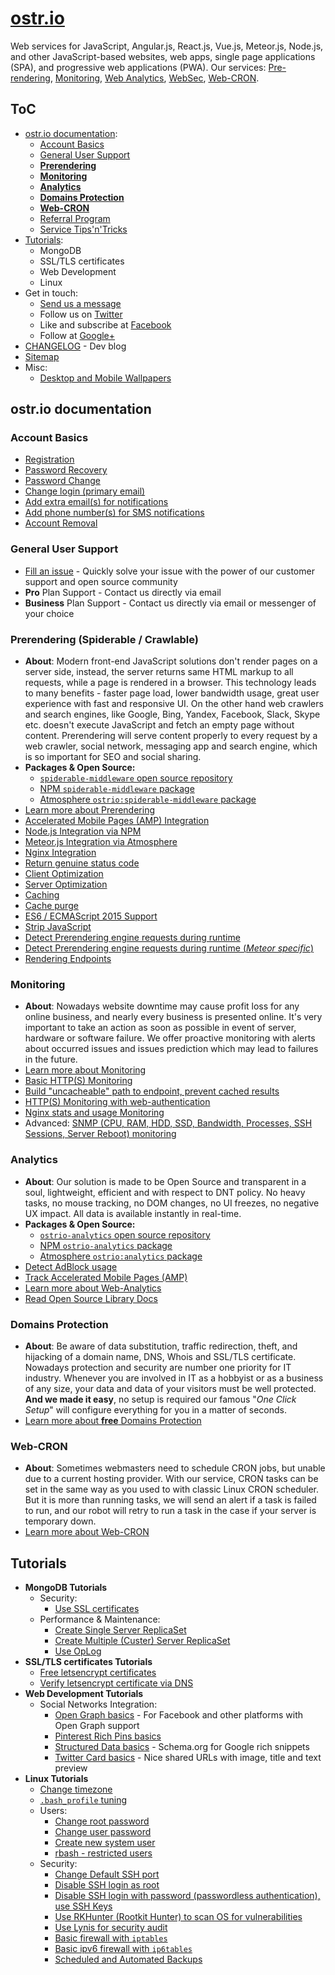 # [ostr.io](https://ostr.io)

Web services for JavaScript, Angular.js, React.js, Vue.js, Meteor.js, Node.js, and other JavaScript-based websites, web apps, single page applications (SPA), and progressive web applications (PWA). Our services: [Pre-rendering](https://ostr.io/info/prerendering), [Monitoring](https://ostr.io/info/monitoring), [Web Analytics](https://ostr.io/info/web-analytics), [WebSec](https://ostr.io/info/domain-names-protection), [Web-CRON](https://ostr.io/info/web-cron).

## ToC

- [ostr.io documentation](https://github.com/VeliovGroup/ostrio#ostrio-documentation):
  - [Account Basics](https://github.com/VeliovGroup/ostrio#account-basics)
  - [General User Support](https://github.com/VeliovGroup/ostrio#general-user-support)
  - [__Prerendering__](https://github.com/VeliovGroup/ostrio#prerendering-spiderable--crawlable)
  - [__Monitoring__](https://github.com/VeliovGroup/ostrio#monitoring)
  - [__Analytics__](https://github.com/VeliovGroup/ostrio#analytics)
  - [__Domains Protection__](https://github.com/VeliovGroup/ostrio#domains-protection)
  - [__Web-CRON__](https://github.com/VeliovGroup/ostrio#web-cron)
  - [Referral Program](https://github.com/VeliovGroup/ostrio/blob/master/docs/account/referral-program.md)
  - [Service Tips'n'Tricks](https://github.com/VeliovGroup/ostrio/blob/master/docs/account/tips-and-tricks.md)
- [Tutorials](https://github.com/VeliovGroup/ostrio#tutorials):
  - MongoDB
  - SSL/TLS certificates
  - Web Development
  - Linux
- Get in touch:
  - <a href="mailto:info@ostr.io" target="_parent">Send us a message</a>
  - Follow us on [Twitter](https://twitter.com/ostrio_service)
  - Like and subscribe at [Facebook](https://www.facebook.com/ostrio.service)
  - Follow at [Google+](https://plus.google.com/+OstrIo)
- [CHANGELOG](https://github.com/VeliovGroup/ostrio/blob/master/HISTORY.md) - Dev blog
- [Sitemap](https://github.com/VeliovGroup/ostrio/blob/master/SITEMAP.md)
- Misc:
  - [Desktop and Mobile Wallpapers](https://github.com/VeliovGroup/ostrio/tree/master/wallpapers)

## ostr.io documentation

### Account Basics

- [Registration](https://github.com/VeliovGroup/ostrio/blob/master/docs/account/sign-up.md)
- [Password Recovery](https://github.com/VeliovGroup/ostrio/blob/master/docs/account/password-recovery.md)
- [Password Change](https://github.com/VeliovGroup/ostrio/blob/master/docs/account/password-change.md)
- [Change login (primary email)](https://github.com/VeliovGroup/ostrio/blob/master/docs/account/change-primary-email.md)
- [Add extra email(s) for notifications](https://github.com/VeliovGroup/ostrio/blob/master/docs/account/add-notification-email.md)
- [Add phone number(s) for SMS notifications](https://github.com/VeliovGroup/ostrio/blob/master/docs/account/add-notification-phone-number.md)
- [Account Removal](https://github.com/VeliovGroup/ostrio/blob/master/docs/account/account-removal.md)

### General User Support

- [Fill an issue](https://github.com/VeliovGroup/ostrio/issues) - Quickly solve your issue with the power of our customer support and open source community
- __Pro__ Plan Support - Contact us directly via email
- __Business__ Plan Support - Contact us directly via email or messenger of your choice

<!-- ### Resources Management
 - Server: [Add and verify by IP]()
 - Server: [Add and verify by domain name]()
 - Domain: [Whois integrity monitoring]()
 - Domain: [DNS records integrity monitoring]()
 - Website: [SSL certificate integrity monitoring]() -->

### Prerendering (Spiderable / Crawlable)

- __About__: Modern front-end JavaScript solutions don't render pages on a server side, instead, the server returns same HTML markup to all requests, while a page is rendered in a browser. This technology leads to many benefits - faster page load, lower bandwidth usage, great user experience with fast and responsive UI. On the other hand web crawlers and search engines, like Google, Bing, Yandex, Facebook, Slack, Skype etc. doesn't execute JavaScript and fetch an empty page without content. Prerendering will serve content properly to every request by a web crawler, social network, messaging app and search engine, which is so important for SEO and social sharing.
- __Packages & Open Source:__
  - [`spiderable-middleware` open source repository](https://github.com/VeliovGroup/spiderable-middleware)
  - [NPM `spiderable-middleware` package](https://www.npmjs.com/package/spiderable-middleware)
  - [Atmosphere `ostrio:spiderable-middleware` package](https://atmospherejs.com/ostrio/spiderable-middleware)
- [Learn more about Prerendering](https://ostr.io/info/prerendering)
- [Accelerated Mobile Pages (AMP) Integration](https://github.com/VeliovGroup/ostrio/blob/master/docs/prerendering/amp-support.md)
- [Node.js Integration via NPM](https://github.com/VeliovGroup/ostrio/blob/master/docs/prerendering/node-npm.md)
- [Meteor.js Integration via Atmosphere](https://github.com/VeliovGroup/ostrio/blob/master/docs/prerendering/meteor-atmosphere.md)
- [Nginx Integration](https://github.com/VeliovGroup/ostrio/blob/master/docs/prerendering/nginx.md)
- [Return genuine status code](https://github.com/VeliovGroup/ostrio/blob/master/docs/prerendering/genuine-status-code.md)
- [Client Optimization](https://github.com/VeliovGroup/ostrio/blob/master/docs/prerendering/optimization.md)
- [Server Optimization](https://github.com/VeliovGroup/ostrio/blob/master/docs/prerendering/rendering-endpoints.md)
- [Caching](https://github.com/VeliovGroup/ostrio/blob/master/docs/prerendering/cache.md)
- [Cache purge](https://github.com/VeliovGroup/ostrio/blob/master/docs/prerendering/cache-purge.md)
- [ES6 / ECMAScript 2015 Support](https://github.com/VeliovGroup/ostrio/blob/master/docs/prerendering/es6-support.md)
- [Strip JavaScript](https://github.com/VeliovGroup/ostrio/blob/master/docs/prerendering/strip-javascript.md)
- [Detect Prerendering engine requests during runtime](https://github.com/VeliovGroup/ostrio/blob/master/docs/prerendering/detect-prerendering.md)
- [Detect Prerendering engine requests during runtime (*Meteor specific*)](https://github.com/VeliovGroup/ostrio/blob/master/docs/prerendering/detect-prerendering-meteor.md)
- [Rendering Endpoints](https://github.com/VeliovGroup/ostrio/blob/master/docs/prerendering/rendering-endpoints.md)

### Monitoring

- __About__: Nowadays website downtime may cause profit loss for any online business, and nearly every business is presented online. It's very important to take an action as soon as possible in event of server, hardware or software failure. We offer proactive monitoring with alerts about occurred issues and issues prediction which may lead to failures in the future.
- [Learn more about Monitoring](https://ostr.io/info/monitoring)
- [Basic HTTP(S) Monitoring](https://github.com/VeliovGroup/ostrio/blob/master/docs/monitoring/basics.md)
- [Build "uncacheable" path to endpoint, prevent cached results](https://github.com/VeliovGroup/ostrio/blob/master/docs/monitoring/custom-path.md)
- [HTTP(S) Monitoring with web-authentication](https://github.com/VeliovGroup/ostrio/blob/master/docs/monitoring/with-auth.md)
- [Nginx stats and usage Monitoring](https://github.com/VeliovGroup/ostrio/blob/master/docs/monitoring/nginx-stats.md)
- Advanced: [SNMP (CPU, RAM, HDD, SSD, Bandwidth, Processes, SSH Sessions, Server Reboot) monitoring](https://github.com/VeliovGroup/ostrio/blob/master/docs/monitoring/snmp.md)

### Analytics

- __About__: Our solution is made to be Open Source and transparent in a soul, lightweight, efficient and with respect to DNT policy. No heavy tasks, no mouse tracking, no DOM changes, no UI freezes, no negative UX impact. All data is available instantly in real-time.
- __Packages & Open Source:__
  - [`ostrio-analytics` open source repository](https://github.com/VeliovGroup/ostrio-analytics)
  - [NPM `ostrio-analytics` package](https://www.npmjs.com/package/ostrio-analytics)
  - [Atmosphere `ostrio:analytics` package](https://atmospherejs.com/ostrio/analytics)
- [Detect AdBlock usage](https://github.com/VeliovGroup/ostrio/blob/master/docs/analytics/detect-adblock.md)
- [Track Accelerated Mobile Pages (AMP)](https://github.com/VeliovGroup/ostrio/blob/master/docs/analytics/track-amp.md)
- [Learn more about Web-Analytics](https://ostr.io/info/web-analytics)
- [Read Open Source Library Docs](https://github.com/VeliovGroup/ostrio-analytics)

### Domains Protection

- __About__: Be aware of data substitution, traffic redirection, theft, and hijacking of a domain name, DNS, Whois and SSL/TLS certificate. Nowadays protection and security are number one priority for IT industry. Whenever you are involved in IT as a hobbyist or as a business of any size, your data and data of your visitors must be well protected. __And we made it easy__, no setup is required our famous "*One Click Setup*" will configure everything for you in a matter of seconds.
- [Learn more about __free__ Domains Protection](https://ostr.io/info/domain-names-protection)

### Web-CRON

- __About__: Sometimes webmasters need to schedule CRON jobs, but unable due to a current hosting provider. With our service, CRON tasks can be set in the same way as you used to with classic Linux CRON scheduler. But it is more than running tasks, we will send an alert if a task is failed to run, and our robot will retry to run a task in the case if your server is temporary down.
- [Learn more about Web-CRON](https://ostr.io/info/web-cron)

<!--  - Custom: [JSON Endpoint Monitoring]()
 - Custom: [XML Endpoint Monitoring]() -->

<!--  - [Phusion Passenger `passenger-status` Monitoring]()
 - [PHP stats and usage Monitoring]()
 - [Node.js stats and usage Monitoring]()
 - [MongoDB stats and usage Monitoring]()
 - PHP: [MySQL Database Monitoring]()
 - Ruby: [MySQL Database Monitoring]()
 - Node.js: [MySQL Database Monitoring]()
 - PHP: [MongoDB Database Monitoring]()
 - Ruby: [MongoDB Database Monitoring]()
 - Node.js: [MongoDB Database Monitoring]()
 - PHP: [Redis Database Monitoring]()
 - Ruby: [Redis Database Monitoring]()
 - Node.js: [Redis Database Monitoring]()
 - Custom: [Server stats Monitoring with Node.js]()
 - Custom: [Server stats Monitoring with Ruby]()
 - Custom: [Server stats Monitoring with PHP]() -->

<!-- ### Web-CRON
 - [Introduction]()
 - [Integration examples]() -->

## Tutorials

- __MongoDB Tutorials__
  - Security:
    - [Use SSL certificates](https://github.com/VeliovGroup/ostrio/blob/master/tutorials/mongodb/use-ssl-http-encryption.md)
  - Performance & Maintenance:
    - [Create Single Server ReplicaSet](https://github.com/VeliovGroup/ostrio/blob/master/tutorials/mongodb/single-server-replica-set.md)
    - [Create Multiple (Custer) Server ReplicaSet](https://github.com/VeliovGroup/ostrio/blob/master/tutorials/mongodb/multiple-server-replica-set.md)
    - [Use OpLog](https://github.com/VeliovGroup/ostrio/blob/master/tutorials/mongodb/enable-oplog.md)
- __SSL/TLS certificates Tutorials__
  - [Free letsencrypt certificates](https://github.com/VeliovGroup/ostrio/blob/master/tutorials/ssl/ssl-letsencrypt.md)
  - [Verify letsencrypt certificate via DNS](https://github.com/VeliovGroup/ostrio/blob/master/tutorials/ssl/ssl-letsencrypt-dns-validation.md)
- __Web Development Tutorials__
  - Social Networks Integration:
    - [Open Graph basics](https://github.com/VeliovGroup/ostrio/blob/master/tutorials/website/social-networking/open-graph-basics.md) - For Facebook and other platforms with Open Graph support
    - [Pinterest Rich Pins basics](https://github.com/VeliovGroup/ostrio/blob/master/tutorials/website/social-networking/pinterest-rich-pins-basics.md)
    - [Structured Data basics](https://github.com/VeliovGroup/ostrio/blob/master/tutorials/website/social-networking/structured-data-basics.md) - Schema.org for Google rich snippets
    - [Twitter Card basics](https://github.com/VeliovGroup/ostrio/blob/master/tutorials/website/social-networking/twitter-cards-basics.md) - Nice shared URLs with image, title and text preview
- __Linux Tutorials__
  - [Change timezone](https://github.com/VeliovGroup/ostrio/blob/master/tutorials/linux/change-timezone.md)
  - [`.bash_profile` tuning](https://github.com/VeliovGroup/ostrio/blob/master/tutorials/linux/bash_profile-tuning.md)
  - Users:
    - [Change root password](https://github.com/VeliovGroup/ostrio/blob/master/tutorials/linux/users/root-passwd.md)
    - [Change user password](https://github.com/VeliovGroup/ostrio/blob/master/tutorials/linux/users/user-passwd.md)
    - [Create new system user](https://github.com/VeliovGroup/ostrio/blob/master/tutorials/linux/users/create-user.md)
    - [rbash - restricted users](https://github.com/VeliovGroup/ostrio/blob/master/tutorials/linux/users/rbash.md)
  - Security:
    - [Change Default SSH port](https://github.com/VeliovGroup/ostrio/blob/master/tutorials/linux/security/change-ssh-port.md)
    - [Disable SSH login as root](https://github.com/VeliovGroup/ostrio/blob/master/tutorials/linux/security/disable-ssh-root.md)
    - [Disable SSH login with password (passwordless authentication), use SSH Keys](https://github.com/VeliovGroup/ostrio/blob/master/tutorials/linux/security/use-ssh-keys.md)
    - [Use RKHunter (Rootkit Hunter) to scan OS for vulnerabilities](https://github.com/VeliovGroup/ostrio/blob/master/tutorials/linux/security/rootkit-hunter.md)
    - [Use Lynis for security audit](https://github.com/VeliovGroup/ostrio/blob/master/tutorials/linux/security/lynis-security-audit.md)
    - [Basic firewall with `iptables`](https://github.com/VeliovGroup/ostrio/blob/master/tutorials/linux/security/iptables-firewall.md)
    - [Basic ipv6 firewall with `ip6tables`](https://github.com/VeliovGroup/ostrio/blob/master/tutorials/linux/security/iptables-firewall-ipv6.md)
    - [Scheduled and Automated Backups](https://github.com/VeliovGroup/ostrio/blob/master/tutorials/linux/security/automated-backups.md)

<!-- ### nginx
 - [nginx + Node.js with WebSockets]() - Meteor.js, MEAN.js or any other Node.js project with WebSockets
 - [Load monitoring]()
 - [Set up support for h2]()
 - [Basic proxy configuration]()
 - [Proxy injections]()
 - [gzip compressions]()
 - [Optimization]()
 - [Fine tuning]()
 - [Create login/password protected path]()
 - [Security & Protection]()
 - [Enable WebSockets Support]() -->
<!--  - [Run MongoDB locally, prevent external access]()
 - [Change default ports]() -->
 <!-- - [Protect database with password]() -->

<!-- #### Other MongoDB Tips & Tricks
 - [Self-destroying records, TTL]() -->

<!--  - [Install SSL/TLS certificate to Nginx]() -->

<!-- #### Security
 - [Basic Security Check-list]()
 - [Google reCAPTCA]()
 - [Advanced Google reCAPTCHA integration]() -->

<!-- #### Visitors Analytics
 - [ostr.io Analytics]()
 - [Google Analytics]()
 - [Yandex Metrika]() -->

<!-- #### Development
 - [Service Workers - Build off-line website]()
 - [Service Workers - App install banner]()
 - [Service Workers - Standalone App]()
 - [favicon - for all devices and browsers]()
 - [robots.txt]() -->

<!-- #### Meteor.js
 - [Build simple off-line application]() -->

<!-- #### Meteor.js Security
 - [DDP Rate limiting]()
 - [reCAPTCHA]() -->

<!-- ### CDN
 - [CloudFlare]()
 - [Advanced security with CloudFlare]() -->
